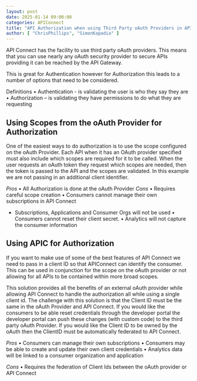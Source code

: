 ```yaml
---
layout: post
date: 2025-01-14 09:00:00
categories: APIConnect
title: "API Authorization when using Third Party oAuth Providers in APIC"
author: [ "ChrisPhillips", "SimonKapadia" ]
---
```


API Connect has the facility to use third party oAuth providers. This means that you can use nearly any oAuth security provider to secure APIs providing it can be reached by the API Gateway.

This is great for Authentication however for Authorization this leads to a number of options that need to be considered.

Definitions
•	Authentication - is validating the user is who they say they are
•	Authorization – is validating they have permissions to do what they are requesting


<!--more-->

## Using Scopes from the oAuth Provider for Authorization
One of the easiest ways to do authorization is to use the scope configured on the oAuth Provider. Each API when it has an OAuth provider specified must also include which scopes are required for it to be called. When the user requests an oAuth token they request which scopes are needed, then the token is passed to the API and the scopes are validated.  In this example we are not passing in an additional client identifier.

*Pros*
•	All Authorization is done at the oAuth Provider
*Cons*
•	Requires careful scope creation
•	Consumers cannot manage their own subscriptions in API Connect
- Subscriptions, Applications and Consumer Orgs will not be used
•	Consumers cannot reset their client secret.
•	Analytics will not capture the consumer information

## Using APIC for Authorization
If you want to make use of some of the best features of API Connect we need to pass in a client ID so that APIConnect can identify the consumer. This can be used in conjunction for the scope on the oAuth provider or not allowing for all APIs to be contained within more broad scopes.

This solution provides all the benefits of an external oAuth provider while allowing API Connect to handle the authorization all while using a single client id.
The challenge with this solution is that the Client ID must be the same in the oAuth Provider and API Connect. If you would like the consumers to be able reset credentials through the developer portal the developer portal can push these changes (with custom code) to the third party oAuth Provider. If you would like the Client ID to be owned by the oAuth then the ClientID must be automatically federated to API Connect.

*Pros*
•	Consumers can manage their own subscriptions
•	Consumers may be able to create and update their own client credentials
•	Analytics data will be linked to a consumer organization and application

*Cons*
•	Requires the federation of Client Ids between the oAuth provider or API Connect
